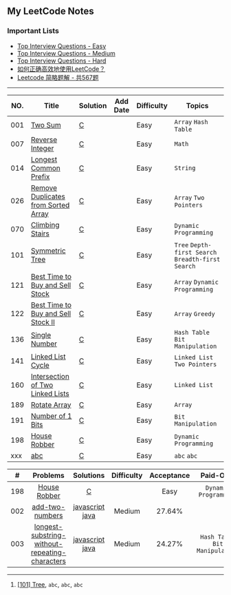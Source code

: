 

## My LeetCode Notes

### Important Lists

- [Top Interview Questions - Easy](https://leetcode.com/problemset/top-interview-questions/?difficulty=Easy)
- [Top Interview Questions - Medium](https://leetcode.com/problemset/top-interview-questions/?difficulty=Medium)
- [Top Interview Questions - Hard](https://leetcode.com/problemset/top-interview-questions/?difficulty=Hard)
- [如何正确高效地使用LeetCode？](https://www.zhihu.com/question/26580300)
- [Leetcode 简略题解 - 共567题](https://zhuanlan.zhihu.com/p/25697275)


----------



| NO. | Title | Solution | Add Date | Difficulty | Topics |
| --- | ----- | -------- | -------- | ---------- | ------ |
| 001 | [Two Sum](https://leetcode.com/problems/two-sum/)| [C]() |  | Easy | `Array` `Hash Table`|
| 007 | [Reverse Integer](https://leetcode.com/problems/reverse-integer/description/)| [C]() |  | Easy | `Math` 
| 014 | [Longest Common Prefix](https://leetcode.com/problems/longest-common-prefix/description/)| [C]() |  | Easy | `String`|
| 026 | [Remove Duplicates from Sorted Array](https://leetcode.com/problems/remove-duplicates-from-sorted-array/description/)| [C]() |  | Easy | `Array` `Two Pointers` |
| 070 | [Climbing Stairs](https://leetcode.com/problems/climbing-stairs/description/)| [C]() |  | Easy | `Dynamic Programming` |
| 101 | [Symmetric Tree](https://leetcode.com/problems/symmetric-tree/description/)| [C]() |  | Easy | `Tree` `Depth-first Search` `Breadth-first Search` |
| 121 | [Best Time to Buy and Sell Stock](https://leetcode.com/problems/best-time-to-buy-and-sell-stock/description/)| [C]() |  | Easy | `Array` `Dynamic Programming` |
| 122 | [Best Time to Buy and Sell Stock II](https://leetcode.com/problems/best-time-to-buy-and-sell-stock-ii/description/)| [C]() |  | Easy | `Array` `Greedy` |
| 136 | [Single Number](https://leetcode.com/problems/single-number/description/)| [C]() |  | Easy | `Hash Table` `Bit Manipulation`|
| 141 | [Linked List Cycle](https://leetcode.com/problems/linked-list-cycle/description/)| [C]() |  | Easy | `Linked List` `Two Pointers`|
| 160 | [Intersection of Two Linked Lists](https://leetcode.com/problems/intersection-of-two-linked-lists/description/)| [C]() |  | Easy | `Linked List`|
| 189 | [Rotate Array](https://leetcode.com/problems/rotate-array/description/)| [C]() |  | Easy | `Array` |
| 191 | [Number of 1 Bits](https://leetcode.com/problems/number-of-1-bits/description/)| [C]() |  | Easy | `Bit Manipulation` |
| 198 | [House Robber](https://leetcode.com/problems/house-robber/description/)| [C]() |  | Easy | `Dynamic Programming`|
| xxx | [abc](abc)| [C]() |  | Easy | `abc` `abc`|


| # | Problems | Solutions | Difficulty | Acceptance | Paid-Only
|:--:|:-----:|:---------:|:----:|:----:|:----:|
| 198 | [House Robber](https://leetcode.com/problems/house-robber/description/)| [C]() |  | Easy | `Dynamic Programming`|
|002|[add-two-numbers](https://leetcode.com/problems/add-two-numbers/)| [javascript](.&#x2F;solutions&#x2F;002.add-two-numbers&#x2F;add-two-numbers.js) [java](.&#x2F;solutions&#x2F;002.add-two-numbers&#x2F;add-two-numbers.java)|Medium|27.64%||
|003|[longest-substring-without-repeating-characters](https://leetcode.com/problems/longest-substring-without-repeating-characters/)| [javascript](.&#x2F;solutions&#x2F;003.longest-substring-without-repeating-characters&#x2F;longest-substring-without-repeating-characters.js) [java](.&#x2F;solutions&#x2F;003.longest-substring-without-repeating-characters&#x2F;longest-substring-without-repeating-characters.java)|Medium|24.27%|`Hash Table` `Bit Manipulation`|






----------


1. [[101] Tree](abc), `abc`, `abc`, `abc` 



